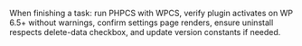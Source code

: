 When finishing a task: run PHPCS with WPCS, verify plugin activates on WP 6.5+ without warnings, confirm settings page renders, ensure uninstall respects delete-data checkbox, and update version constants if needed.